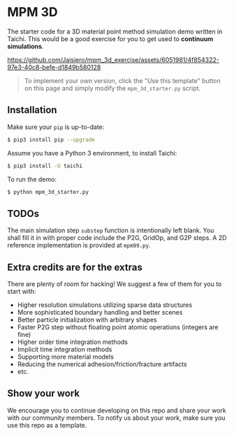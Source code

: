 # MPM 3D
The starter code for a 3D material point method simulation demo written in Taichi. This would be a good exercise for you to get used to **continuum simulations**.


https://github.com/Jaisiero/mpm_3d_exercise/assets/6051981/4f854322-97e3-40c8-befe-d1849b580128


> To implement your own version, click the "Use this template" button on this page and simply modify the `mpm_3d_starter.py` script.

## Installation
Make sure your `pip` is up-to-date:

```bash
$ pip3 install pip --upgrade
```

Assume you have a Python 3 environment, to install Taichi:

```bash
$ pip3 install -U taichi
```

To run the demo:

```bash
$ python mpm_3d_starter.py
```

## TODOs
The main simulation step `substep` function is intentionally left blank. You shall fill it in with proper code include the P2G, GridOp, and G2P steps. A 2D reference implementation is provided at `mpm99.py`.


## Extra credits are for the extras
There are plenty of room for hacking! We suggest a few of them for you to start with:
- Higher resolution simulations utilizing sparse data structures
- More sophisticated boundary handling and better scenes
- Better particle initialization with arbitrary shapes
- Faster P2G step without floating point atomic operations (integers are fine)
- Higher order time integration methods
- Implicit time integration methods
- Supporting more material models
- Reducing the numerical adhesion/friction/fracture artifacts
- etc.

## Show your work
We encourage you to continue developing on this repo and share your work with our community members. To notify us about your work, make sure you use this repo as a template.
